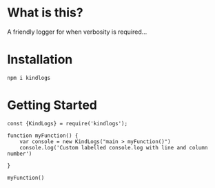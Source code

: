 # What is this? 

A friendly logger for when verbosity is required...

# Installation 

`npm i kindlogs`

# Getting Started 

```JS
const {KindLogs} = require('kindlogs');

function myFunction() {
    var console = new KindLogs("main > myFunction()")
    console.log('Custom labelled console.log with line and column number')

}

myFunction()
```